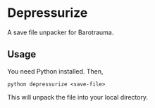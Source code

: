 # Depressurize

A save file unpacker for Barotrauma.


## Usage

You need Python installed.  Then,

    python depressurize <save-file>

This will unpack the file into your local directory.
